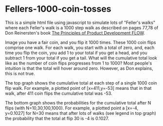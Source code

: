 Fellers-1000-coin-tosses
========================

This is a simple html file using javascript to simulate lots
of "Feller's walks" where each Feller's walk is a 1000 step walk
as described on pages 77,78 of Don Reinersten's book
<a href="http://jonjagger.blogspot.co.uk/2012/06/principles-of-product-development-flow.html">
The Principles of Product Development FLOW</a>.

Image you have a fair coin, and you flip it 1000 times.
These 1000 coin flips comprise one walk.
For each walk, you start with a total of zero, and, each time
you flip the coin, you add 1 to your total if you get a head,
and you subtract 1 from your total if you get a tail.
What will the cumulative total look like as the number of coin flips
progresses from 1 to 1000? Most people's intuition
is that the total will hover around zero. However, as Don explains,
this is not true. 

The top graph shows the cumulative total at each step of a single
1000 coin flip walk. For example, a plotted point of [x=411,y=-53] means
that in that walk, after 411 coin flips the cumulative total was -53.

The bottom graph shows the probabilities for the cumulative total
after N flips (with N=10,30,100,1000).
For example, a plotted point a [x=-4, y=0.1027] for N=30 means that
after lots of walks (see legend in top graph) the probability that
the total at flip 30 is -4 is 0.1027.

